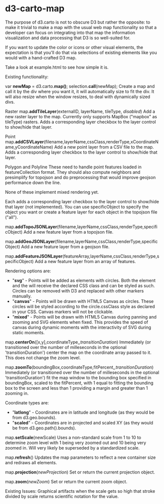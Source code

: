 d3-carto-map
======

The purpose of d3.carto is not to obscure D3 but rather the opposite: to make it trivial to make a map with the usual web map functionality so that a developer can focus on integrating into that map the information visualization and data processing that D3 is so well-suited for.

If you want to update the color or icons or other visual elements, the expectation is that you'll do that via selections of existing elements like you would with a hand-crafted D3 map.

Take a look at example.html to see how simple it is.

Existing functionality:

var **newMap** = d3.carto.**map()**;
selection.**call**(newMap);
Create a map and call it by the div where you want it, it will automatically size to fit the div. It will also resize when the window resizes, to deal with dynamically sized divs.

Raster
map.**addTileLayer**(externalID, layerName, tileType, *disabled*)
Add a new raster layer to the map. Currently only supports MapBox ("mapbox" as tileType) rasters. Adds a corresponding layer checkbox to the layer control to show/hide that layer.

Point
map.**addCSVLayer**(filename,layerName,cssClass,renderType,xCoordinateName,yCoordinateName)
Add a new point layer from a CSV file to the map. Adds a corresponding layer checkbox to the layer control to show/hide that layer.

Polygon and Polyline
These need to handle point features loaded in featureCollection format. They should also compute neighbors and presimplify for topojson and do preprocessing that would improve geojson performance down the line.

None of these implement mixed rendering yet.

Each adds a corresponding layer checkbox to the layer control to show/hide that layer (not implemented). You can use specificObject to specify the object you want or create a feature layer for each object in the topojson file ("all").

map.**addTopoJSONLayer**(filename,layerName,cssClass,renderType,specificObject)
Add a new feature layer from a topojson file. 

map.**addGeoJSONLayer**(filename,layerName,cssClass,renderType,specificObject)
Add a new feature layer from a geojson file.

map.**addFeatureJSONLayer**(featureArray,layerName,cssClass,renderType,specificObject)
Add a new feature layer from an array of features.

Rendering options are:
* "**svg**" - Points will be added as <g> elements with circles. Both the <g> element and the <circle> will receive the declared CSS class and can be styled as such. Circles can be removed with D3 and replaced with other markers manually.
* "**canvas**" - Points will be drawn with HTML5 Canvas as circles. These circles will be styled according to the circle.cssClass style as declared in your CSS. Canvas markers will not be clickable.
* "**mixed**" - Points will be drawn with HTML5 Canvas during panning and zooming and SVG elements when fixed. This provides the speed of canvas during dynamic moments with the interactivity of SVG during static moments.

map.**centerOn**([x,y],coordinateType,*,transitionDuration*)
Immediately (or transitioned over the number of milleseconds in the optional 'transitionDuration') center the map on the coordinate array passed to it. This does not change the zoom level.

map.**zoomTo**(boundingBox,coordinateType,fitPercent,*,transitionDuration*)
Immediately (or transitioned over the number of milleseconds in the optional 'transitionDuration') fit the map window to the bounding box specified in boundingBox, scaled to the fitPercent, with 1 equal to fitting the bounding box to the screen and less than 1 providing a margin and greater than 1 zooming in.

Coordinate types are:
* "**latlong**" - Coordinates are in latitude and longitude (as they would be from d3.geo.bounds).
* "**scaled**" - Coordinates are in projected and scaled XY (as they would be from d3.geo.path().bounds).

map.**setScale**(newScale)
Uses a non-standard scale from 1 to 10 to determine zoom level with 1 being very zoomed out and 10 being very zoomed in. Will very likely be superseded by a standardized scale.

map.**refresh**()
Updates the map parameters to reflect a new container size and redraws all elements.

map.**projection**(*newProjection*)
Set or return the current projection object.

map.**zoom**(*newZoom*)
Set or return the current zoom object.



Existing Issues:
Graphical artifacts when the scale gets so high that stroke divided by scale returns scientific notation for the value.
